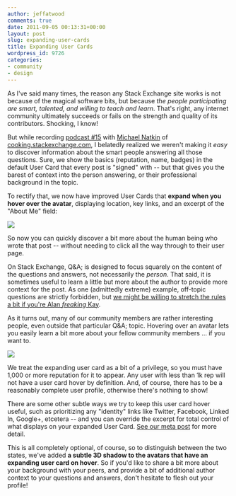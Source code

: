```yaml
---
author: jeffatwood
comments: true
date: 2011-09-05 00:13:31+00:00
layout: post
slug: expanding-user-cards
title: Expanding User Cards
wordpress_id: 9726
categories:
- community
- design
---
```


As I've said many times, the reason any Stack Exchange site works is not because of the magical software bits, but because _the people participating are smart, talented, and willing to teach and learn_. That's right, any internet community ultimately succeeds or fails on the strength and quality of its contributors. Shocking, I know!

But while recording [podcast #15](http://blog.stackoverflow.com/2011/08/se-podcast-15/) with [Michael Natkin](http://cooking.stackexchange.com/users/1393/michael-at-herbivoracious) of [cooking.stackexchange.com](http://cooking.stackexchange.com), I belatedly realized we weren't making it _easy_ to discover  information about the smart people answering all those questions. Sure, we show the basics (reputation, name, badges) in the default User Card that every post is "signed" with -- but that gives you the barest of context into the person answering, or their professional background in the topic.

To rectify that, we now have improved User Cards that **expand when you hover over the avatar**, displaying location, key links, and an excerpt of the "About Me" field:

![](http://blog.stackoverflow.com/wp-content/uploads/user-card-hover-expansion.png)

So now you can quickly discover a bit more about the human being who wrote that post -- without needing to click all the way through to their user page.

On Stack Exchange, Q&A; is designed to focus squarely on the content of the questions and answers, not necessarily the _person_. That said, it is sometimes useful to learn a little but more about the author to provide more context for the post. As one (admittedly extreme) example, off-topic questions are strictly forbidden, but [we might be willing to stretch the rules a bit if you're Alan _freaking_ Kay](http://blog.stackoverflow.com/2009/01/welcome-our-newest-member-alan-kay/).

As it turns out, many of our community members are rather interesting people, even outside that particular Q&A; topic. Hovering over an avatar lets you easily learn a bit more about your fellow community members ... if you want to.

[![](http://blog.stackoverflow.com/wp-content/uploads/user-card-hover-user-page-cooking.png)](http://cooking.stackexchange.com/users)

We treat the expanding user card as a bit of a privilege, so you must have 1,000 or more reputation for it to appear. Any user with less than 1k rep will not have a user card hover by definition. And, of course, there has to be a reasonably complete user profile, otherwise there's nothing to show! 

There are some other subtle ways we try to keep this user card hover useful, such as prioritizing any "identity" links like Twitter, Facebook, Linked In, Google+, etcetera -- and you can override the excerpt for total control of what displays on your expanded User Card. [See our meta post](http://meta.stackoverflow.com/questions/104810/how-does-the-user-card-popup-work) for more detail.

This is all completely optional, of course, so to distinguish between the two states, we've added **a subtle 3D shadow to the avatars that have an expanding user card on hover**. So if you'd like to share a bit more about your background with your peers, and provide a bit of additional author context to your questions and answers, don't hesitate to flesh out your profile!
